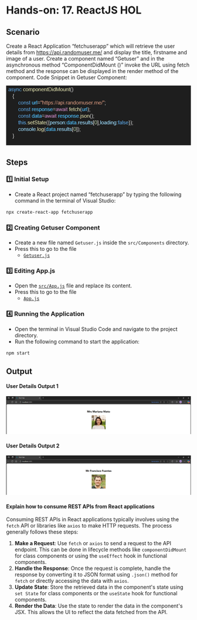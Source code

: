 # Hands-on: 17. ReactJS HOL

## Scenario
Create a React Application “fetchuserapp” which will retrieve the user details from https://api.randomuser.me/ and display the title, firstname and image of a user.
Create a component named “Getuser” and in the asynchronous method “ComponentDidMount ()”  invoke the URL using fetch method and the response can be displayed in the render method of the component. 
Code Snippet in Getuser Component:
 
![code snipet](image.png)

## Steps
### 1️⃣ Initial Setup
* Create a React project named “fetchuserapp” by typing the following command in the terminal of Visual Studio:
```bash
npx create-react-app fetchuserapp
```

### 2️⃣ Creating Getuser Component
* Create a new file named `Getuser.js` inside the `src/Components` directory.
* Press this to go to the file
    * [`Getuser.js`](./Code/fetchuserapp/src/Components/Getuser.js)

### 3️⃣ Editing App.js
* Open the [`src/App.js`](./Code/fetchuserapp/src/App.js) file and replace its content.
* Press this to go to the file
    * [`App.js`](./Code/fetchuserapp/src/App.js)    

### 4️⃣ Running the Application
* Open the terminal in Visual Studio Code and navigate to the project directory.
* Run the following command to start the application:
```bash
npm start
```

## Output
#### User Details Output 1
![User Details Output](./Output/01_output.png)

#### User Details Output 2
![User Details Output](./Output/02_output.png)

#### Explain how to consume REST APIs from React applications
Consuming REST APIs in React applications typically involves using the `fetch` API or libraries like `axios` to make HTTP requests. The process generally follows these steps:
1. **Make a Request**: Use `fetch` or `axios` to send a request to the API endpoint. This can be done in lifecycle methods like `componentDidMount` for class components or using the `useEffect` hook in functional components.
2. **Handle the Response**: Once the request is complete, handle the response by converting it to JSON format using `.json()` method for `fetch` or directly accessing the data with `axios`.
3. **Update State**: Store the retrieved data in the component's state using `set State` for class components or the `useState` hook for functional components.
4. **Render the Data**: Use the state to render the data in the component's JSX. This allows the UI to reflect the data fetched from the API.